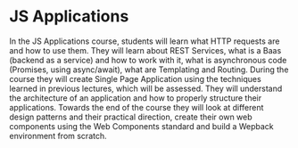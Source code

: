 # JS Applications

In the JS Applications course, students will learn what HTTP requests are and how to use them. They will learn about REST Services, what is a Baas (backend as a service) and how to work with it, what is asynchronous code (Promises, using async/await), what are Templating and Routing. During the course they will create Single Page Application using the techniques learned in previous lectures, which will be assessed. They will understand the architecture of an application and how to properly structure their applications. Towards the end of the course they will look at different design patterns and their practical direction, create their own web components using the Web Components standard and build a Wepback environment from scratch.
